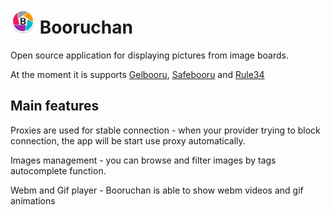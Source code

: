 # <img src="https://github.com/Makentoshe/Booruchan/blob/master/app/src/main/ic_launcher_round-web.png?raw=true" width="40px"/> Booruchan
Open source application for displaying pictures from image boards.

At the moment it is supports [Gelbooru](https://www.gelbooru.com/), [Safebooru](http://safebooru.org/) and [Rule34](https://rule34.xxx/)

## Main features

Proxies are used for stable connection - when your provider trying to block connection, the app will be start use proxy automatically.

Images management - you can browse and filter images by tags autocomplete function.

Webm and Gif player - Booruchan is able to show webm videos and gif animations
